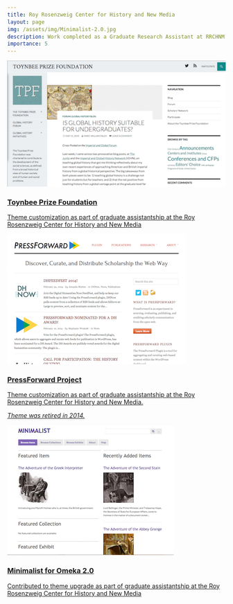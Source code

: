 ```yaml
---
title: Roy Rosenzweig Center for History and New Media
layout: page
img: /assets/img/Minimalist-2.0.jpg
description: Work completed as a Graduate Research Assistant at RRCHNM.
importance: 5
---
```

<div class="entry">
    <a href="http://toynbeeprize.org/">
        <img class="thumb" src="/img/toynbee.png"/>
        <div class="caption">
            <h3 class="title">Toynbee Prize Foundation</h3>
            <p>Theme customization as part of graduate assistantship at the Roy Rosenzweig Center for History and New Media</p>
        </div>
	</a>
</div>
<div class="entry">
    <a href="http://pressforward.org/">
        <img class="thumb" src="/img/PressForward.jpg"/>
         <div class="caption">
            <h3 class="title">PressForward Project</h3>
            <p>Theme customization as part of graduate assistantship at the Roy Rosenzweig Center for History and New Media.</P>
            <p><em>Theme was retired in 2014.</em></p>
        </div>
    </a>
</div>
<div class="entry">
    <a href="http://omeka.org/add-ons/themes/minimalist/">
        <img class="thumb" src="/img/Minimalist-2.0.jpg" />
         <div class="caption">
            <h3 class="title">Minimalist for Omeka 2.0</h3>
            <p>Contributed to theme upgrade as part of graduate assistantship at the Roy Rosenzweig Center for History and New Media</p>
        </div>
    </a>
</div>
